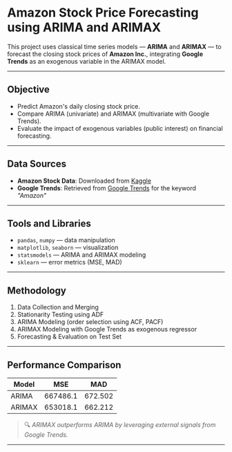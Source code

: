 # Amazon Stock Price Forecasting using ARIMA and ARIMAX

This project uses classical time series models — **ARIMA** and **ARIMAX** — to forecast the closing stock prices of **Amazon Inc.**, integrating **Google Trends** as an exogenous variable in the ARIMAX model.

---

## Objective

- Predict Amazon's daily closing stock price.
- Compare ARIMA (univariate) and ARIMAX (multivariate with Google Trends).
- Evaluate the impact of exogenous variables (public interest) on financial forecasting.

---

## Data Sources

- **Amazon Stock Data**: Downloaded from [Kaggle](https://www.kaggle.com/datasets/aenes95/amazon-stock-price-prediction)
- **Google Trends**: Retrieved from [Google Trends](https://trends.google.com)  for the keyword _"Amazon"_

---

## Tools and Libraries

- `pandas`, `numpy` — data manipulation  
- `matplotlib`, `seaborn` — visualization  
- `statsmodels` — ARIMA and ARIMAX modeling  
- `sklearn` — error metrics (MSE, MAD)  

---

## Methodology

1. Data Collection and Merging  
2. Stationarity Testing using ADF  
3. ARIMA Modeling (order selection using ACF, PACF)  
4. ARIMAX Modeling with Google Trends as exogenous regressor  
5. Forecasting & Evaluation on Test Set  

---

## Performance Comparison

| Model  |   MSE   |   MAD  |
|--------|---------|--------|
| ARIMA  | 667486.1| 672.502|
| ARIMAX | 653018.1| 662.212|

> 🔍 *ARIMAX outperforms ARIMA by leveraging external signals from Google Trends.*

---

